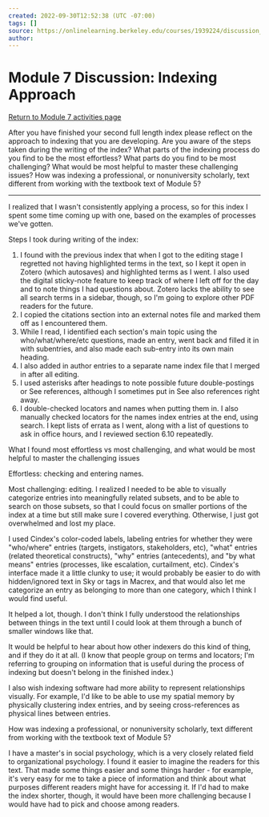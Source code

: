 ```yaml
---
created: 2022-09-30T12:52:38 (UTC -07:00)
tags: []
source: https://onlinelearning.berkeley.edu/courses/1939224/discussion_topics/10736076
author: 
---
```


# Module 7 Discussion: Indexing Approach

[Return to Module 7 activities page](https://onlinelearning.berkeley.edu/courses/1939224/pages/module-7 "Module 7")

After you have finished your second full length index please reflect on the approach to indexing that you are developing. Are you aware of the steps taken during the writing of the index? What parts of the indexing process do you find to be the most effortless? What parts do you find to be most challenging? What would be most helpful to master these challenging issues? How was indexing a professional, or nonuniversity scholarly, text different from working with the textbook text of Module 5?

-------

I realized that I wasn't consistently applying a process, so for this index I spent some time coming up with one, based on the examples of processes we've gotten. 

Steps I took during writing of the index: 

1. I found with the previous index that when I got to the editing stage I regretted not having highlighted terms in the text, so I kept it open in Zotero (which autosaves) and highlighted terms as I went. I also used the digital sticky-note feature to keep track of where I left off for the day and to note things I had questions about. Zotero lacks the ability to see all search terms in a sidebar, though, so I'm going to explore other PDF readers for the future. 
2. I copied the citations section into an external notes file and marked them off as I encountered them. 
3. While I read, I identified each section's main topic using the who/what/where/etc questions, made an entry, went back and filled it in with subentries, and also made each sub-entry into its own main heading. 
4. I also added in author entries to a separate name index file that I merged in after all editing. 
5. I used asterisks after headings to note possible future double-postings or See references, although I sometimes put in See also references right away. 
6. I double-checked locators and names when putting them in. I also manually checked locators for the names index entries at the end, using search. I kept lists of errata as I went, along with a list of questions to ask in office hours, and I reviewed section 6.10 repeatedly. 


What I found most effortless vs most challenging, and what would be most helpful to master the challenging issues


Effortless: checking and entering names. 

Most challenging: editing. I realized I needed to be able to visually categorize entries into meaningfully related subsets, and to be able to search on those subsets, so that I could focus on smaller portions of the index at a time but still make sure I covered everything. Otherwise, I just got overwhelmed and lost my place. 

I used Cindex's color-coded labels, labeling entries for whether they were "who/where" entries (targets, instigators, stakeholders, etc), "what" entries (related theoretical constructs), "why" entries (antecedents), and "by what means" entries (processes, like escalation, curtailment, etc). Cindex's interface made it a little clunky to use; it would probably be easier to do with hidden/ignored text in Sky or tags in Macrex, and that would also let me categorize an entry as belonging to more than one category, which I think I would find useful.

It helped a lot, though. I don't think I fully understood the relationships between things in the text until I could look at them through a bunch of smaller windows like that. 

It would be helpful to hear about how other indexers do this kind of thing, and if they do it at all. (I know that people group on terms and locators; I'm referring to grouping on information that is useful during the process of indexing but doesn't belong in the finished index.) 

I also wish indexing software had more ability to represent relationships visually. For example, I'd like to be able to use my spatial memory by physically clustering index entries, and by seeing cross-references as physical lines between entries. 


How was indexing a professional, or nonuniversity scholarly, text different from working with the textbook text of Module 5?

I have a master's in social psychology, which is a very closely related field to organizational psychology. I found it easier to imagine the readers for this text. That made some things easier and some things harder - for example, it's very easy for me to take a piece of information and think about what purposes different readers might have for accessing it. If I'd had to make the index shorter, though, it would have been more challenging because I would have had to pick and choose among readers. 
